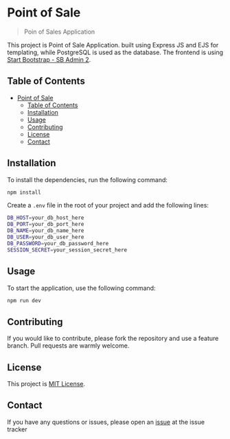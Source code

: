 # Point of Sale

> Poin of Sales Application

This project is Point of Sale Application. built using Express JS and EJS for templating, while PostgreSQL is used as the database. The frontend is using [Start Bootstrap - SB Admin 2](https://github.com/StartBootstrap/startbootstrap-sb-admin-2).

## Table of Contents

- [Point of Sale](#point-of-sale)
  - [Table of Contents](#table-of-contents)
  - [Installation](#installation)
  - [Usage](#usage)
  - [Contributing](#contributing)
  - [License](#license)
  - [Contact](#contact)

## Installation

To install the dependencies, run the following command:

```bash
npm install
```

Create a `.env` file in the root of your project and add the following lines:

```bash
DB_HOST=your_db_host_here
DB_PORT=your_db_port_here
DB_NAME=your_db_name_here
DB_USER=your_db_user_here
DB_PASSWORD=your_db_password_here
SESSION_SECRET=your_session_secret_here
```

## Usage

To start the application, use the following command:

```bash
npm run dev
```

## Contributing

If you would like to contribute, please fork the repository and use a feature branch. Pull requests are warmly welcome.

## License

This project is [MIT License](./LICENSE).

## Contact

If you have any questions or issues, please open an [issue](https://github.com/aryajava/pos/issues) at the issue tracker
